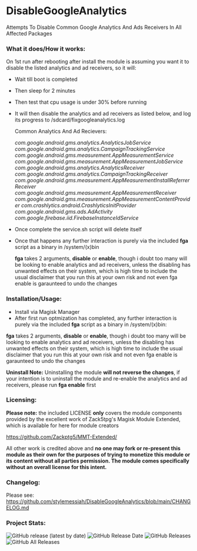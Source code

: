 # DisableGoogleAnalytics
Attempts To Disable Common Google Analytics And Ads Receivers In All Affected Packages

### What it does/How it works: ###

On 1st run after rebooting after install the module is assuming you want it to disable the listed 
analytics and ad receivers, so it will:

- Wait till boot is completed
- Then sleep for 2 minutes
- Then test that cpu usage is under 30% before running
- It will then disable the analytics and ad receivers as listed below, and log its progress to /sdcard/fixgoogleanalytics.log

   Common Analytics And Ad Recievers:

   *com.google.android.gms.analytics.AnalyticsJobService*
   *com.google.android.gms.analytics.CampaignTrackingService*
   *com.google.android.gms.measurement.AppMeasurementService*
   *com.google.android.gms.measurement.AppMeasurementJobService*
   *com.google.android.gms.analytics.AnalyticsReceiver*
   *com.google.android.gms.analytics.CampaignTrackingReceiver*
   *com.google.android.gms.measurement.AppMeasurementInstallReferrerReceiver*
   *com.google.android.gms.measurement.AppMeasurementReceiver*
   *com.google.android.gms.measurement.AppMeasurementContentProvider*
   *com.crashlytics.android.CrashlyticsInitProvider*
   *com.google.android.gms.ads.AdActivity*
   *com.google.firebase.iid.FirebaseInstanceIdService*


- Once complete the service.sh script will delete itself
- Once that happens any further interaction is purely via the included **fga** script as a binary
in /system/(x)bin
 
   **fga** takes 2 arguments, **disable** or **enable**, though i doubt too many will be looking to enable 
   analytics and ad receivers, unless the disabling has unwanted effects on their system, which
   is high time to include the usual disclaimer that you run this at your own risk and not even
   fga enable is garaunteed to undo the changes


### Installation/Usage: ###

- Install via Magisk Manager
- After first run optmization has completed, any further interaction is purely via the included **fga** script as a binary
in /system/(x)bin:

**fga** takes 2 arguments, **disable** or **enable**, though i doubt too many will be looking to enable 
analytics and ad receivers, unless the disabling has unwanted effects on their system, which
is high time to include the usual disclaimer that you run this at your own risk and not even
fga enable is garaunteed to undo the changes

**Uninstall Note:** Uninstalling the module **will not reverse the changes**, if your intention is to uninstall the module and re-enable the
analytics and ad receivers, please run **fga enable** first



### Licensing: ###

**Please note:** the included LICENSE **only** covers the module components provided by the excellent work of Zack5tpg's 
Magisk Module Extended, which is available for here for module creators

https://github.com/Zackptg5/MMT-Extended/

All other work is credited above and **no one may fork or re-present this module as their own for the purposes of trying to monetize this module or its content without all parties permission. The module comes specifically without an overall license for this intent.**


### Changelog: ###

Please see: https://github.com/stylemessiah/DisableGoogleAnalytics/blob/main/CHANGELOG.md


### Project Stats: ###

![GitHub release (latest by date)](https://img.shields.io/github/v/release/stylemessiah/DisableGoogleAnalytics?label=Release&style=plastic)
![GitHub Release Date](https://img.shields.io/github/release-date/stylemessiah/DisableGoogleAnalytics?label=Release%20Date&style=plastic)
![GitHub Releases](https://img.shields.io/github/downloads/stylemessiah/DisableGoogleAnalytics/latest/total?label=Downloads%20%28Latest%20Release%29&style=plastic)
![GitHub All Releases](https://img.shields.io/github/downloads/stylemessiah/DisableGoogleAnalytics/total?label=Total%20Downloads%20%28All%20Releases%29&style=plastic)



